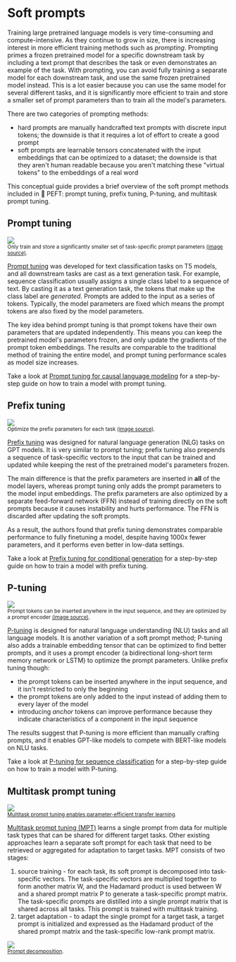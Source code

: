 <!--⚠️ Note that this file is in Markdown but contain specific syntax for our doc-builder (similar to MDX) that may not be
rendered properly in your Markdown viewer.
-->

# Soft prompts

Training large pretrained language models is very time-consuming and compute-intensive. As they continue to grow in size, there is increasing interest in more efficient training methods such as *prompting*. Prompting primes a frozen pretrained model for a specific downstream task by including a text prompt that describes the task or even demonstrates an example of the task. With prompting, you can avoid fully training a separate model for each downstream task, and use the same frozen pretrained model instead. This is a lot easier because you can use the same model for several different tasks, and it is significantly more efficient to train and store a smaller set of prompt parameters than to train all the model's parameters.

There are two categories of prompting methods:

- hard prompts are manually handcrafted text prompts with discrete input tokens; the downside is that it requires a lot of effort to create a good prompt
- soft prompts are learnable tensors concatenated with the input embeddings that can be optimized to a dataset; the downside is that they aren't human readable because you aren't matching these "virtual tokens" to the embeddings of a real word

This conceptual guide provides a brief overview of the soft prompt methods included in 🤗 PEFT: prompt tuning, prefix tuning, P-tuning, and multitask prompt tuning.

## Prompt tuning

<div class="flex justify-center">
    <img src="https://huggingface.co/datasets/huggingface/documentation-images/resolve/main/peft/prompt-tuning.png"/>
</div>
<small>Only train and store a significantly smaller set of task-specific prompt parameters <a href="https://hf.co/papers/2104.08691">(image source)</a>.</small>

[Prompt tuning](https://hf.co/papers/2104.08691) was developed for text classification tasks on T5 models, and all downstream tasks are cast as a text generation task. For example, sequence classification usually assigns a single class label to a sequence of text. By casting it as a text generation task, the tokens that make up the class label are *generated*. Prompts are added to the input as a series of tokens. Typically, the model parameters are fixed which means the prompt tokens are also fixed by the model parameters.

The key idea behind prompt tuning is that prompt tokens have their own parameters that are updated independently. This means you can keep the pretrained model's parameters frozen, and only update the gradients of the prompt token embeddings. The results are comparable to the traditional method of training the entire model, and prompt tuning performance scales as model size increases.

Take a look at [Prompt tuning for causal language modeling](../task_guides/clm-prompt-tuning) for a step-by-step guide on how to train a model with prompt tuning.

## Prefix tuning

<div class="flex justify-center">
    <img src="https://huggingface.co/datasets/huggingface/documentation-images/resolve/main/peft/prefix-tuning.png"/>
</div>
<small>Optimize the prefix parameters for each task <a href="https://hf.co/papers/2101.00190">(image source)</a>.</small>

[Prefix tuning](https://hf.co/papers/2101.00190) was designed for natural language generation (NLG) tasks on GPT models. It is very similar to prompt tuning; prefix tuning also prepends a sequence of task-specific vectors to the input that can be trained and updated while keeping the rest of the pretrained model's parameters frozen. 

The main difference is that the prefix parameters are inserted in **all** of the model layers, whereas prompt tuning only adds the prompt parameters to the model input embeddings. The prefix parameters are also optimized by a separate feed-forward network (FFN) instead of training directly on the soft prompts because it causes instability and hurts performance. The FFN is discarded after updating the soft prompts.

As a result, the authors found that prefix tuning demonstrates comparable performance to fully finetuning a model, despite having 1000x fewer parameters, and it performs even better in low-data settings.

Take a look at [Prefix tuning for conditional generation](../task_guides/seq2seq-prefix-tuning) for a step-by-step guide on how to train a model with prefix tuning.

## P-tuning

<div class="flex justify-center">
    <img src="https://huggingface.co/datasets/huggingface/documentation-images/resolve/main/peft/p-tuning.png"/>
</div>
<small>Prompt tokens can be inserted anywhere in the input sequence, and they are optimized by a prompt encoder <a href="https://hf.co/papers/2103.10385">(image source)</a>.</small>

[P-tuning](https://hf.co/papers/2103.10385) is designed for natural language understanding (NLU) tasks and all language models. 
It is another variation of a soft prompt method; P-tuning also adds a trainable embedding tensor that can be optimized to find better prompts, and it uses a prompt encoder (a bidirectional long-short term memory network or LSTM) to optimize the prompt parameters. Unlike prefix tuning though:

- the prompt tokens can be inserted anywhere in the input sequence, and it isn't restricted to only the beginning
- the prompt tokens are only added to the input instead of adding them to every layer of the model
- introducing *anchor* tokens can improve performance because they indicate characteristics of a component in the input sequence

The results suggest that P-tuning is more efficient than manually crafting prompts, and it enables GPT-like models to compete with BERT-like models on NLU tasks.

Take a look at [P-tuning for sequence classification](../task_guides/ptuning-seq-classification) for a step-by-step guide on how to train a model with P-tuning.

## Multitask prompt tuning

<div class="flex justify-center">
    <img src="https://huggingface.co/datasets/huggingface/documentation-images/resolve/main/peft/mpt.png"/>
</div>
<small><a href="https://hf.co/papers/2303.02861">Multitask prompt tuning enables parameter-efficient transfer learning</a>.</small>

[Multitask prompt tuning (MPT)](https://hf.co/papers/2303.02861) learns a single prompt from data for multiple task types that can be shared for different target tasks. Other existing approaches learn a separate soft prompt for each task that need to be retrieved or aggregated for adaptation to target tasks. MPT consists of two stages:

1. source training - for each task, its soft prompt is decomposed into task-specific vectors. The task-specific vectors are multiplied together to form another matrix W, and the Hadamard product is used between W and a shared prompt matrix P to generate a task-specific prompt matrix. The task-specific prompts are distilled into a single prompt matrix that is shared across all tasks. This prompt is trained with multitask training.
2. target adaptation - to adapt the single prompt for a target task, a target prompt is initialized and expressed as the Hadamard product of the shared prompt matrix and the task-specific low-rank prompt matrix.

<div class="flex justify-center">
    <img src="https://huggingface.co/datasets/huggingface/documentation-images/resolve/main/peft/mpt-decomposition.png"/>
</div>
<small><a href="https://hf.co/papers/2103.10385">Prompt decomposition</a>.</small>
